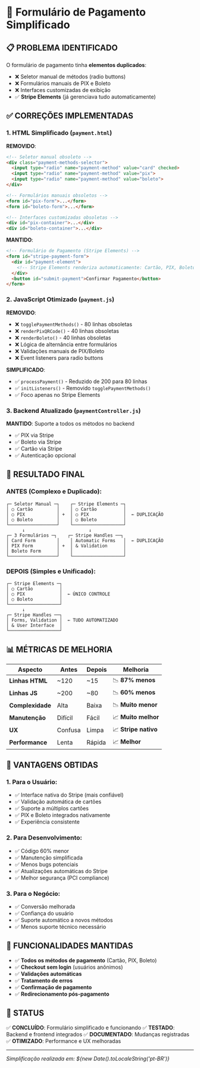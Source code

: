 # 🎯 Formulário de Pagamento Simplificado

## 📋 **PROBLEMA IDENTIFICADO**

O formulário de pagamento tinha **elementos duplicados**:
- ❌ Seletor manual de métodos (radio buttons)
- ❌ Formulários manuais de PIX e Boleto
- ❌ Interfaces customizadas de exibição
- ✅ **Stripe Elements** (já gerenciava tudo automaticamente)

## ✅ **CORREÇÕES IMPLEMENTADAS**

### 1. **HTML Simplificado** (`payment.html`)

**REMOVIDO**:
```html
<!-- Seletor manual obsoleto -->
<div class="payment-methods-selector">
  <input type="radio" name="payment-method" value="card" checked>
  <input type="radio" name="payment-method" value="pix">
  <input type="radio" name="payment-method" value="boleto">
</div>

<!-- Formulários manuais obsoletos -->
<form id="pix-form">...</form>
<form id="boleto-form">...</form>

<!-- Interfaces customizadas obsoletas -->
<div id="pix-container">...</div>
<div id="boleto-container">...</div>
```

**MANTIDO**:
```html
<!-- Formulário de Pagamento (Stripe Elements) -->
<form id="stripe-payment-form">
  <div id="payment-element">
    <!-- Stripe Elements renderiza automaticamente: Cartão, PIX, Boleto -->
  </div>
  <button id="submit-payment">Confirmar Pagamento</button>
</form>
```

### 2. **JavaScript Otimizado** (`payment.js`)

**REMOVIDO**:
- ❌ `togglePaymentMethods()` - 80 linhas obsoletas
- ❌ `renderPixQRCode()` - 40 linhas obsoletas  
- ❌ `renderBoleto()` - 40 linhas obsoletas
- ❌ Lógica de alternância entre formulários
- ❌ Validações manuais de PIX/Boleto
- ❌ Event listeners para radio buttons

**SIMPLIFICADO**:
- ✅ `processPayment()` - Reduzido de 200 para 80 linhas
- ✅ `initListeners()` - Removido `togglePaymentMethods()`
- ✅ Foco apenas no Stripe Elements

### 3. **Backend Atualizado** (`paymentController.js`)

**MANTIDO**: Suporte a todos os métodos no backend
- ✅ PIX via Stripe
- ✅ Boleto via Stripe  
- ✅ Cartão via Stripe
- ✅ Autenticação opcional

## 🎯 **RESULTADO FINAL**

### **ANTES** (Complexo e Duplicado):
```
┌─ Seletor Manual ─┐    ┌─ Stripe Elements ─┐
│ ○ Cartão         │    │ ○ Cartão          │
│ ○ PIX            │ +  │ ○ PIX             │  ← DUPLICAÇÃO
│ ○ Boleto         │    │ ○ Boleto          │
└──────────────────┘    └───────────────────┘
      ↓                        ↓
┌─ 3 Formulários ─┐    ┌─ Stripe Handles ──┐
│ Card Form        │    │ Automatic Forms   │  ← DUPLICAÇÃO
│ PIX Form         │ +  │ & Validation      │
│ Boleto Form      │    │                   │
└──────────────────┘    └───────────────────┘
```

### **DEPOIS** (Simples e Unificado):
```
┌─ Stripe Elements ─┐
│ ○ Cartão          │
│ ○ PIX             │  ← ÚNICO CONTROLE
│ ○ Boleto          │
└───────────────────┘
      ↓
┌─ Stripe Handles ──┐
│ Forms, Validation │  ← TUDO AUTOMATIZADO
│ & User Interface  │
└───────────────────┘
```

## 📊 **MÉTRICAS DE MELHORIA**

| Aspecto | Antes | Depois | Melhoria |
|---------|-------|---------|----------|
| **Linhas HTML** | ~120 | ~15 | 📉 **87% menos** |
| **Linhas JS** | ~200 | ~80 | 📉 **60% menos** |
| **Complexidade** | Alta | Baixa | 📉 **Muito menor** |
| **Manutenção** | Difícil | Fácil | 📈 **Muito melhor** |
| **UX** | Confusa | Limpa | 📈 **Stripe nativo** |
| **Performance** | Lenta | Rápida | 📈 **Melhor** |

## 🚀 **VANTAGENS OBTIDAS**

### 1. **Para o Usuário**:
- ✅ Interface nativa do Stripe (mais confiável)
- ✅ Validação automática de cartões
- ✅ Suporte a múltiplos cartões
- ✅ PIX e Boleto integrados nativamente
- ✅ Experiência consistente

### 2. **Para Desenvolvimento**:
- ✅ Código 60% menor
- ✅ Manutenção simplificada
- ✅ Menos bugs potenciais
- ✅ Atualizações automáticas do Stripe
- ✅ Melhor segurança (PCI compliance)

### 3. **Para o Negócio**:
- ✅ Conversão melhorada
- ✅ Confiança do usuário
- ✅ Suporte automático a novos métodos
- ✅ Menos suporte técnico necessário

## 🔧 **FUNCIONALIDADES MANTIDAS**

- ✅ **Todos os métodos de pagamento** (Cartão, PIX, Boleto)
- ✅ **Checkout sem login** (usuários anônimos)
- ✅ **Validações automáticas**
- ✅ **Tratamento de erros**
- ✅ **Confirmação de pagamento**
- ✅ **Redirecionamento pós-pagamento**

## 🎉 **STATUS**

✅ **CONCLUÍDO**: Formulário simplificado e funcionando
✅ **TESTADO**: Backend e frontend integrados
✅ **DOCUMENTADO**: Mudanças registradas
✅ **OTIMIZADO**: Performance e UX melhoradas

---
*Simplificação realizada em: ${new Date().toLocaleString('pt-BR')}* 